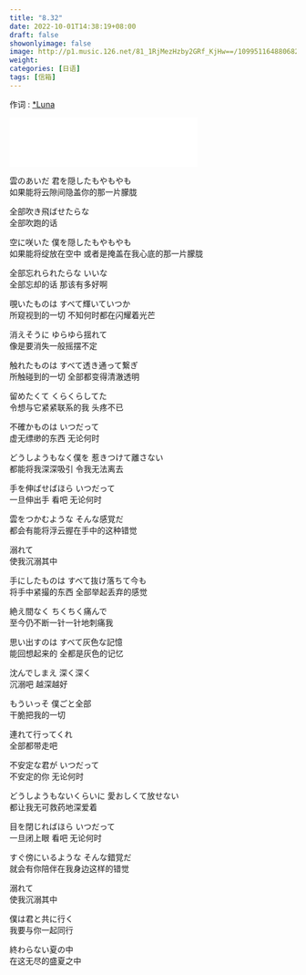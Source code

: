 ```yaml
---
title: "8.32"
date: 2022-10-01T14:38:19+08:00
draft: false
showonlyimage: false
image: http://p1.music.126.net/81_1RjMezHzby2GRf_KjHw==/109951164880682861.jpg
weight: 
categories: [日语]
tags: [信箱]
---
```


作词 : [*Luna](https://music.163.com/#/song?id=1363303397)
<!--more-->
<iframe frameborder="no" border="0" marginwidth="0" marginheight="0" width=330 height=86 src="//music.163.com/outchain/player?type=2&id=1363303397&auto=0&height=66"></iframe>

雲のあいだ 君を隠したもやもやも  
如果能将云隙间隐盖你的那一片朦胧  

全部吹き飛ばせたらな  
全部吹跑的话  

空に咲いた 僕を隠したもやもやも  
如果能将绽放在空中 或者是掩盖在我心底的那一片朦胧  

全部忘れられたらな いいな  
全部忘却的话 那该有多好啊  
  
覗いたものは すべて輝いていつか  
所窥视到的一切 不知何时都在闪耀着光芒  

消えそうに ゆらゆら揺れて  
像是要消失一般摇摆不定  

触れたものは すべて透き通って繋ぎ  
所触碰到的一切 全部都变得清澈透明  

留めたくて くらくらしてた  
令想与它紧紧联系的我 头疼不已  
  
不確かものは いつだって  
虚无缥缈的东西 无论何时  

どうしようもなく僕を 惹きつけて離さない  
都能将我深深吸引 令我无法离去  

手を伸ばせばほら いつだって  
一旦伸出手 看吧 无论何时  

雲をつかむような そんな感覚だ  
都会有能将浮云握在手中的这种错觉  

溺れて  
使我沉溺其中  
  
手にしたものは すべて抜け落ちて今も  
将手中紧撮的东西 全部举起丢弃的感觉  

絶え間なく ちくちく痛んで  
至今仍不断一针一针地刺痛我  

思い出すのは すべて灰色な記憶  
能回想起来的 全都是灰色的记忆  

沈んでしまえ 深く深く  
沉溺吧 越深越好  

もういっそ 僕ごと全部  
干脆把我的一切  

連れて行ってくれ  
全部都带走吧  
  
不安定な君が いつだって  
不安定的你 无论何时  

どうしようもないくらいに 愛おしくて放せない  
都让我无可救药地深爱着  

目を閉じればほら いつだって  
一旦闭上眼 看吧 无论何时  

すぐ傍にいるような そんな錯覚だ  
就会有你陪伴在我身边这样的错觉  

溺れて  
使我沉溺其中  

僕は君と共に行く  
我要与你一起同行  

終わらない夏の中  
在这无尽的盛夏之中  
